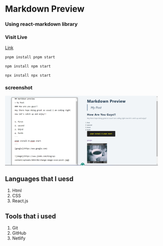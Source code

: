 # Markdown Preview

### Using react-markdown library

### Visit Live

[Link](https://friendly-kitten-86a218.netlify.app/)



```
pnpm install pnpm start
```

 
```
npm install npm start
```


```
npx install npx start
```
### screenshot

![alt text](image.png)

## Languages that I uesd

1. Html
2. CSS
3. React.js




## Tools that i used
1. Git 
2. GitHub
3. Netlify
